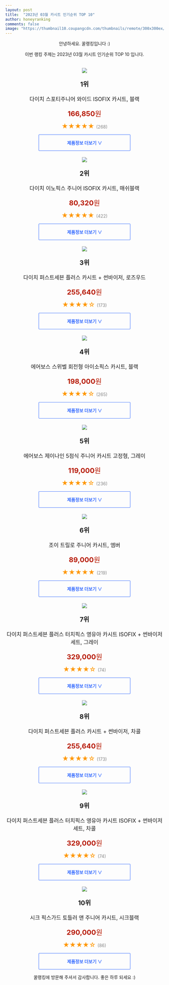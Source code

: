 ```yaml
---
layout: post
title:  "2023년 03월 카시트 인기순위 TOP 10"
author: honeyranking
comments: false
image: "https://thumbnail10.coupangcdn.com/thumbnails/remote/300x300ex/image/retail/images/3053236805974507-ae18a970-512a-4495-adfc-c9aea8f04a32.jpg"
---
```

<p style="text-align: center;">안녕하세요. 꿀랭킹입니다 :)</p>
<p style="text-align: center;">이번 랭킹 주제는 2023년 03월 카시트 인기순위 TOP 10 입니다.</p><center><img src="https://thumbnail10.coupangcdn.com/thumbnails/remote/300x300ex/image/retail/images/3053236805974507-ae18a970-512a-4495-adfc-c9aea8f04a32.jpg" style="margin-top:20px" /></center><p style="text-align: center; font-size: 20px"><b>1위</b></p><p style="text-align: center; font-size: 17px">다이치 스포티주니어 와이드 ISOFIX 카시트, 블랙</p><p style="text-align: center;"><span style="color: #b61800; font-size: 22px;"><b>166,850</b>원</span></p><p style="text-align: center;"><span style="color: #ff9600; font-size: 20px;">★★★★★ </span><span style="color: #878787;">(268)</span></p><center><a href="https://link.coupang.com/a/RgGY9"><div style="font-size: 14px; display: inline-block; padding: 15px 90px; color: #346aff; border-radius: 2px; border: 1px solid #346aff; cursor: pointer;"><b>제품정보 더보기 &or;</b></div></a></center><center><img src="https://thumbnail8.coupangcdn.com/thumbnails/remote/300x300ex/image/retail/images/1133702554717244-d31af72a-b68a-46bf-8354-57f0625953d0.jpg" style="margin-top:20px" /></center><p style="text-align: center; font-size: 20px"><b>2위</b></p><p style="text-align: center; font-size: 17px">다이치 이노픽스 주니어 ISOFIX 카시트, 매쉬블랙</p><p style="text-align: center;"><span style="color: #b61800; font-size: 22px;"><b>80,320</b>원</span></p><p style="text-align: center;"><span style="color: #ff9600; font-size: 20px;">★★★★★ </span><span style="color: #878787;">(422)</span></p><center><a href="https://link.coupang.com/a/RgGZb"><div style="font-size: 14px; display: inline-block; padding: 15px 90px; color: #346aff; border-radius: 2px; border: 1px solid #346aff; cursor: pointer;"><b>제품정보 더보기 &or;</b></div></a></center><center><img src="https://thumbnail6.coupangcdn.com/thumbnails/remote/300x300ex/image/retail/images/2019/07/23/15/9/93e0b9b7-0b39-483c-9ddf-35b3ccd80430.jpg" style="margin-top:20px" /></center><p style="text-align: center; font-size: 20px"><b>3위</b></p><p style="text-align: center; font-size: 17px">다이치 퍼스트세븐 플러스 카시트 + 썬바이저, 로즈우드</p><p style="text-align: center;"><span style="color: #b61800; font-size: 22px;"><b>255,640</b>원</span></p><p style="text-align: center;"><span style="color: #ff9600; font-size: 20px;">★★★★☆ </span><span style="color: #878787;">(173)</span></p><center><a href="https://link.coupang.com/a/RgGZc"><div style="font-size: 14px; display: inline-block; padding: 15px 90px; color: #346aff; border-radius: 2px; border: 1px solid #346aff; cursor: pointer;"><b>제품정보 더보기 &or;</b></div></a></center><center><img src="https://thumbnail10.coupangcdn.com/thumbnails/remote/300x300ex/image/retail/images/1331296133789371-67c815ac-b880-41ba-8cd3-4a0b8a28c7f6.jpg" style="margin-top:20px" /></center><p style="text-align: center; font-size: 20px"><b>4위</b></p><p style="text-align: center; font-size: 17px">에어보스 스위벨 회전형 아이소픽스 카시트, 블랙</p><p style="text-align: center;"><span style="color: #b61800; font-size: 22px;"><b>198,000</b>원</span></p><p style="text-align: center;"><span style="color: #ff9600; font-size: 20px;">★★★★☆ </span><span style="color: #878787;">(265)</span></p><center><a href="https://link.coupang.com/a/RgGZd"><div style="font-size: 14px; display: inline-block; padding: 15px 90px; color: #346aff; border-radius: 2px; border: 1px solid #346aff; cursor: pointer;"><b>제품정보 더보기 &or;</b></div></a></center><center><img src="https://thumbnail7.coupangcdn.com/thumbnails/remote/300x300ex/image/retail/images/8662465663772996-65807b47-1e22-4acb-80eb-05c07927ecd2.jpg" style="margin-top:20px" /></center><p style="text-align: center; font-size: 20px"><b>5위</b></p><p style="text-align: center; font-size: 17px">에어보스 제이나인 5점식 주니어 카시트 고정형, 그레이</p><p style="text-align: center;"><span style="color: #b61800; font-size: 22px;"><b>119,000</b>원</span></p><p style="text-align: center;"><span style="color: #ff9600; font-size: 20px;">★★★★☆ </span><span style="color: #878787;">(236)</span></p><center><a href="https://link.coupang.com/a/RgGZe"><div style="font-size: 14px; display: inline-block; padding: 15px 90px; color: #346aff; border-radius: 2px; border: 1px solid #346aff; cursor: pointer;"><b>제품정보 더보기 &or;</b></div></a></center><center><img src="https://thumbnail6.coupangcdn.com/thumbnails/remote/300x300ex/image/product/image/vendoritem/2019/04/08/4297787445/1bcec542-6703-4447-a4c2-eeaa746dd056.jpg" style="margin-top:20px" /></center><p style="text-align: center; font-size: 20px"><b>6위</b></p><p style="text-align: center; font-size: 17px">조이 트릴로 주니어 카시트, 엠버</p><p style="text-align: center;"><span style="color: #b61800; font-size: 22px;"><b>89,000</b>원</span></p><p style="text-align: center;"><span style="color: #ff9600; font-size: 20px;">★★★★★ </span><span style="color: #878787;">(219)</span></p><center><a href="https://link.coupang.com/a/RgGZf"><div style="font-size: 14px; display: inline-block; padding: 15px 90px; color: #346aff; border-radius: 2px; border: 1px solid #346aff; cursor: pointer;"><b>제품정보 더보기 &or;</b></div></a></center><center><img src="https://thumbnail10.coupangcdn.com/thumbnails/remote/300x300ex/image/retail/images/2020/01/23/14/9/7c641c90-87ce-4119-8dba-6c4017037365.jpg" style="margin-top:20px" /></center><p style="text-align: center; font-size: 20px"><b>7위</b></p><p style="text-align: center; font-size: 17px">다이치 퍼스트세븐 플러스 터치픽스 영유아 카시트 ISOFIX + 썬바이저 세트, 그레이</p><p style="text-align: center;"><span style="color: #b61800; font-size: 22px;"><b>329,000</b>원</span></p><p style="text-align: center;"><span style="color: #ff9600; font-size: 20px;">★★★★☆ </span><span style="color: #878787;">(74)</span></p><center><a href="https://link.coupang.com/a/RgGZg"><div style="font-size: 14px; display: inline-block; padding: 15px 90px; color: #346aff; border-radius: 2px; border: 1px solid #346aff; cursor: pointer;"><b>제품정보 더보기 &or;</b></div></a></center><center><img src="https://thumbnail8.coupangcdn.com/thumbnails/remote/300x300ex/image/retail/images/3111709391041107-b412dc0c-cfd9-4b83-ae8a-592a3a538b73.jpg" style="margin-top:20px" /></center><p style="text-align: center; font-size: 20px"><b>8위</b></p><p style="text-align: center; font-size: 17px">다이치 퍼스트세븐 플러스 카시트 + 썬바이저, 차콜</p><p style="text-align: center;"><span style="color: #b61800; font-size: 22px;"><b>255,640</b>원</span></p><p style="text-align: center;"><span style="color: #ff9600; font-size: 20px;">★★★★☆ </span><span style="color: #878787;">(173)</span></p><center><a href="https://link.coupang.com/a/RgGZh"><div style="font-size: 14px; display: inline-block; padding: 15px 90px; color: #346aff; border-radius: 2px; border: 1px solid #346aff; cursor: pointer;"><b>제품정보 더보기 &or;</b></div></a></center><center><img src="https://thumbnail10.coupangcdn.com/thumbnails/remote/300x300ex/image/retail/images/2020/01/23/14/6/007ffa4d-e3e0-4740-b745-bf2e006a3208.jpg" style="margin-top:20px" /></center><p style="text-align: center; font-size: 20px"><b>9위</b></p><p style="text-align: center; font-size: 17px">다이치 퍼스트세븐 플러스 터치픽스 영유아 카시트 ISOFIX + 썬바이저 세트, 차콜</p><p style="text-align: center;"><span style="color: #b61800; font-size: 22px;"><b>329,000</b>원</span></p><p style="text-align: center;"><span style="color: #ff9600; font-size: 20px;">★★★★☆ </span><span style="color: #878787;">(74)</span></p><center><a href="https://link.coupang.com/a/RgGZi"><div style="font-size: 14px; display: inline-block; padding: 15px 90px; color: #346aff; border-radius: 2px; border: 1px solid #346aff; cursor: pointer;"><b>제품정보 더보기 &or;</b></div></a></center><center><img src="https://thumbnail7.coupangcdn.com/thumbnails/remote/300x300ex/image/rs_quotation_api/3von7gnr/e02a610b9f6f427a970ae916465e1544.jpg" style="margin-top:20px" /></center><p style="text-align: center; font-size: 20px"><b>10위</b></p><p style="text-align: center; font-size: 17px">시크 픽스가드 토들러 앤 주니어 카시트, 시크블랙</p><p style="text-align: center;"><span style="color: #b61800; font-size: 22px;"><b>290,000</b>원</span></p><p style="text-align: center;"><span style="color: #ff9600; font-size: 20px;">★★★★☆ </span><span style="color: #878787;">(86)</span></p><center><a href="https://link.coupang.com/a/RgGZj"><div style="font-size: 14px; display: inline-block; padding: 15px 90px; color: #346aff; border-radius: 2px; border: 1px solid #346aff; cursor: pointer;"><b>제품정보 더보기 &or;</b></div></a></center><p style="text-align: center;">꿀랭킹에 방문해 주셔서 감사합니다. 좋은 하루 되세요 :)</p>